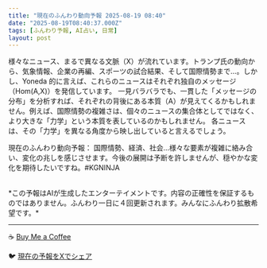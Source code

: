 ```yaml
---
title: "現在のふんわり動向予報 2025-08-19 08:40"
date: "2025-08-19T08:40:37.000Z"
tags: [ふんわり予報, AI占い, 日常]
layout: post
---
```


様々なニュース、まるで異なる文脈（X）が流れています。トランプ氏の動向から、気象情報、企業の再編、スポーツの試合結果、そして国際情勢まで…。しかし、Yoneda 的に言えば、これらのニュースはそれぞれ独自のメッセージ（Hom(A,X)）を発信しています。  一見バラバラでも、一貫した「メッセージの分布」を分析すれば、それぞれの背後にある本質（A）が見えてくるかもしれません。例えば、国際情勢の複雑さは、個々のニュースの集合体としてではなく、より大きな「力学」という本質を表しているのかもしれません。  各ニュースは、その「力学」を異なる角度から映し出していると言えるでしょう。


現在のふんわり動向予報：
国際情勢、経済、社会…様々な要素が複雑に絡み合い、変化の兆しを感じさせます。今後の展開は予断を許しませんが、穏やかな変化を期待したいですね。#KGNINJA

<br>
*この予報はAIが生成したエンターテイメントです。内容の正確性を保証するものではありません。ふんわり一日に４回更新されます。みんなにふんわり拡散希望です。*

---
☕️ [Buy Me a Coffee](https://www.buymeacoffee.com/kgninja)

🐦 [現在の予報をXでシェア](https://twitter.com/intent/tweet?text=%E7%8F%BE%E5%9C%A8%E3%81%AE%E3%81%B5%E3%82%93%E3%82%8F%E3%82%8A%E4%BA%88%E5%A0%B1%3A%20%E3%80%8C%E6%A7%98%E3%80%85%E3%81%AA%E3%83%8B%E3%83%A5%E3%83%BC%E3%82%B9%E3%80%81%E3%81%BE%E3%82%8B%E3%81%A7%E7%95%B0%E3%81%AA%E3%82%8B%E6%96%87%E8%84%88%EF%BC%88X%EF%BC%89%E3%81%8C%E6%B5%81%E3%82%8C%E3%81%A6%E3%81%84%E3%81%BE%E3%81%99%E3%80%82%E3%80%8D%23KGNINJA%20%E7%B6%9A%E3%81%8D%E3%81%AF%E3%83%96%E3%83%AD%E3%82%B0%E3%81%A7%EF%BC%81%F0%9F%91%87&url=https%3A%2F%2Fkg-ninja.github.io%2FFunwariyoso%2F)
